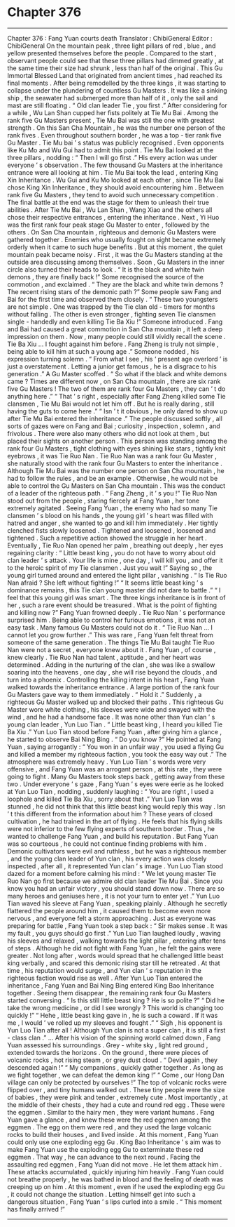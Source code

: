 
# Chapter 376


---

Chapter 376 : Fang Yuan courts death
Translator :
ChibiGeneral
Editor :
ChibiGeneral
On the mountain peak , three light pillars of red , blue , and yellow presented themselves before the people .
Compared to the start , observant people could see that these three pillars had dimmed greatly , at the same time their size had shrunk , less than half of the original .
This Gu Immortal Blessed Land that originated from ancient times , had reached its final moments . After being remodelled by the three kings , it was starting to collapse under the plundering of countless Gu Masters .
It was like a sinking ship , the seawater had submerged more than half of it , only the sail and mast are still floating .
“ Old clan leader Tie , you first .” After considering for a while , Wu Lan Shan cupped her fists politely at Tie Mu Bai .
Among the rank five Gu Masters present , Tie Mu Bai was still the one with greatest strength .
On this San Cha Mountain , he was the number one person of the rank fives . Even throughout southern border , he was a top - tier rank five Gu Master .
Tie Mu bai ’ s status was publicly recognised .
Even opponents like Ku Mo and Wu Gui had to admit this point .
Tie Mu Bai looked at the three pillars , nodding : “ Then I will go first .”
His every action was under everyone ’ s observation . The few thousand Gu Masters at the inheritance entrance were all looking at him .
Tie Mu Bai took the lead , entering King Xin Inheritance .
Wu Gui and Ku Mo looked at each other , since Tie Mu Bai chose King Xin Inheritance , they should avoid encountering him .
Between rank five Gu Masters , they tend to avoid such unnecessary competition .
The final battle at the end was the stage for them to unleash their true abilities .
After Tie Mu Bai , Wu Lan Shan , Wang Xiao and the others all chose their respective entrances , entering the inheritance .
Next , Yi Huo was the first rank four peak stage Gu Master to enter , followed by the others .
On San Cha mountain , righteous and demonic Gu Masters were gathered together . Enemies who usually fought on sight became extremely orderly when it came to such huge benefits .
But at this moment , the quiet mountain peak became noisy .
First , it was the Gu Masters standing at the outside area discussing among themselves . Soon , Gu Masters in the inner circle also turned their heads to look .
“ It is the black and white twin demons , they are finally back !” Some recognised the source of the commotion , and exclaimed .
“ They are the black and white twin demons ? The recent rising stars of the demonic path ?” Some people saw Fang and Bai for the first time and observed them closely .
“ These two youngsters are not simple . One was trapped by the Tie clan old - timers for months without falling . The other is even stronger , fighting seven Tie clansmen single - handedly and even killing Tie Ba Xiu !” Someone introduced .
Fang and Bai had caused a great commotion in San Cha mountain , it left a deep impression on them . Now , many people could still vividly recall the scene .
Tie Ba Xiu … I fought against him before . Fang Zheng is truly not simple , being able to kill him at such a young age .” Someone nodded , his expression turning solemn .
“ From what I see , his ‘ present age overlord ’ is just a overstatement . Letting a junior get famous , he is a disgrace to his generation .” A Gu Master scoffed .
“ So what if the black and white demons came ? Times are different now , on San Cha mountain , there are six rank five Gu Masters ! The two of them are rank four Gu Masters , they can ’ t do anything here .”
“ That ’ s right , especially after Fang Zheng killed some Tie clansmen , Tie Mu Bai would not let him off . But he is really daring , still having the guts to come here .”
“ Isn ’ t it obvious , he only dared to show up after Tie Mu Bai entered the inheritance .”
The people discussed softly , all sorts of gazes were on Fang and Bai ; curiosity , inspection , solemn , and frivolous .
There were also many others who did not look at them , but placed their sights on another person .
This person was standing among the rank four Gu Masters , tight clothing with eyes shining like stars , tightly knit eyebrows , it was Tie Ruo Nan .
Tie Ruo Nan was a rank four Gu Master , she naturally stood with the rank four Gu Masters to enter the inheritance .
Although Tie Mu Bai was the number one person on San Cha mountain , he had to follow the rules , and be an example . Otherwise , he would not be able to control the Gu Masters on San Cha mountain .
This was the conduct of a leader of the righteous path .
“ Fang Zheng , it ’ s you !” Tie Ruo Nan stood out from the people , staring fiercely at Fang Yuan , her tone extremely agitated .
Seeing Fang Yuan , the enemy who had so many Tie clansmen ’ s blood on his hands , the young girl ’ s heart was filled with hatred and anger , she wanted to go and kill him immediately .
Her tightly clenched fists slowly loosened .
Tightened and loosened , loosened and tightened . Such a repetitive action showed the struggle in her heart .
Eventually , Tie Ruo Nan opened her palm , breathing out deeply , her eyes regaining clarity : “ Little beast king , you do not have to worry about old clan leader ’ s attack . Your life is mine , one day , I will kill you , and offer it to the heroic spirit of my Tie clansmen . Just you wait !”
Saying so , the young girl turned around and entered the light pillar , vanishing .
“ Is Tie Ruo Nan afraid ? She left without fighting !”
“ It seems little beast king ’ s dominance remains , this Tie clan young master did not dare to battle .”
“ I feel that this young girl was smart . The three kings inheritance is in front of her , such a rare event should be treasured . What is the point of fighting and killing now ?”
Fang Yuan frowned deeply .
Tie Ruo Nan ’ s performance surprised him . Being able to control her furious emotions , it was not an easy task . Many famous Gu Masters could not do it .
“ Tie Ruo Nan … I cannot let you grow further .”
This was rare , Fang Yuan felt threat from someone of the same generation .
The things Tie Mu Bai taught Tie Ruo Nan were not a secret , everyone knew about it . Fang Yuan , of course , knew clearly .
Tie Ruo Nan had talent , aptitude , and her heart was determined . Adding in the nurturing of the clan , she was like a swallow soaring into the heavens , one day , she will rise beyond the clouds , and turn into a phoenix .
Controlling the killing intent in his heart , Fang Yuan walked towards the inheritance entrance .
A large portion of the rank four Gu Masters gave way to them immediately .
“ Hold it .” Suddenly , a righteous Gu Master walked up and blocked their paths .
This righteous Gu Master wore white clothing , his sleeves were wide and swayed with the wind , and he had a handsome face . It was none other than Yun clan ’ s young clan leader , Yun Luo Tian .
“ Little beast king , I heard you killed Tie Ba Xiu .” Yun Luo Tian stood before Fang Yuan , after giving him a glance , he started to observe Bai Ning Bing .
“ Do you know ?” He pointed at Fang Yuan , saying arrogantly : “ You won in an unfair way , you used a flying Gu and killed a member my righteous faction , you took the easy way out .”
The atmosphere was extremely heavy .
Yun Luo Tian ’ s words were very offensive , and Fang Yuan was an arrogant person , at this rate , they were going to fight .
Many Gu Masters took steps back , getting away from these two .
Under everyone ’ s gaze , Fang Yuan ’ s eyes were eerie as he looked at Yun Luo Tian , nodding , suddenly laughing : “ You are right , I used a loophole and killed Tie Ba Xiu , sorry about that .”
Yun Luo Tian was stunned , he did not think that this little beast king would reply this way .
Isn ’ t this different from the information about him ?
These years of closed cultivation , he had trained in the art of flying . He feels that his flying skills were not inferior to the few flying experts of southern border . Thus , he wanted to challenge Fang Yuan , and build his reputation .
But Fang Yuan was so courteous , he could not continue finding problems with him .
Demonic cultivators were evil and ruthless , but he was a righteous member , and the young clan leader of Yun clan , his every action was closely inspected , after all , it represented Yun clan ’ s image .
Yun Luo Tian stood dazed for a moment before calming his mind : “ We let young master Tie Ruo Nan go first because we admire old clan leader Tie Mu Bai . Since you know you had an unfair victory , you should stand down now . There are so many heroes and geniuses here , it is not your turn to enter yet .”
Yun Luo Tian waved his sleeve at Fang Yuan , speaking plainly .
Although he secretly flattered the people around him , it caused them to become even more nervous , and everyone felt a storm approaching .
Just as everyone was preparing for battle , Fang Yuan took a step back : “ Sir makes sense . It was my fault , you guys should go first .”
Yun Luo Tian laughed loudly , waving his sleeves and relaxed , walking towards the light pillar , entering after tens of steps .
Although he did not fight with Fang Yuan , he felt the gains were greater .
Not long after , words would spread that he challenged little beast king verbally , and scared this demonic rising star till he retreated .
At that time , his reputation would surge , and Yun clan ’ s reputation in the righteous faction would rise as well .
After Yun Luo Tian entered the inheritance , Fang Yuan and Bai Ning Bing entered King Bao Inheritance together .
Seeing them disappear , the remaining rank four Gu Masters started conversing .
“ Is this still little beast king ? He is so polite ?”
“ Did he take the wrong medicine , or did I see wrongly ? This world is changing too quickly !”
“ Hehe , little beast king gave in , he is such a coward . If it was me , I would ’ ve rolled up my sleeves and fought .”
“ Sigh , his opponent is Yun Luo Tian after all ! Although Yun clan is not a super clan , it is still a first - class clan .”
…
After his vision of the spinning world calmed down , Fang Yuan assessed his surroundings .
Grey - white sky , light red ground , extended towards the horizons . On the ground , there were pieces of volcanic rocks , hot rising steam , or grey dust cloud .
“ Devil again , they descended again !”
“ My companions , quickly gather together . As long as we fight together , we can defeat the demon king !”
“ Come , our Hong Dan village can only be protected by ourselves !”
The top of volcanic rocks were flipped over , and tiny humans walked out .
These tiny people were the size of babies , they were pink and tender , extremely cute . Most importantly , at the middle of their chests , they had a cute and round red egg .
These were the eggmen .
Similar to the hairy men , they were variant humans .
Fang Yuan gave a glance , and knew these were the red eggmen among the eggmen . The egg on them were red , and they used the large volcanic rocks to build their houses , and lived inside .
At this moment , Fang Yuan could only use one exploding egg Gu .
King Bao Inheritance ’ s aim was to make Fang Yuan use the exploding egg Gu to exterminate these red eggmen . That way , he can advance to the next round .
Facing the assaulting red eggmen , Fang Yuan did not move .
He let them attack him .
These attacks accumulated , quickly injuring him heavily .
Fang Yuan could not breathe properly , he was bathed in blood and the feeling of death was creeping up on him . At this moment , even if he used the exploding egg Gu , it could not change the situation .
Letting himself get into such a dangerous situation , Fang Yuan ’ s lips curled into a smile .
“ This moment has finally arrived !”

---

